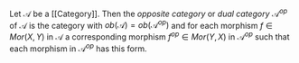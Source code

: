 Let $\mathcal{A}$ be a [[Category]]. Then the *opposite category* or *dual category* $\mathcal{A}^{op}$ of $\mathcal{A}$ is the category with $ob(\mathcal{A}) = ob(\mathcal{A}^{op})$ and for each morphism $f\in Mor(X,Y)$ in $\mathcal{A}$ a corresponding morphism $f^{op}\in Mor(Y,X)$ in $\mathcal{A}^{op}$ such that each morphism in $\mathcal{A}^{op}$ has this form.